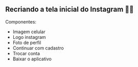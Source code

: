 ## Recriando a tela inicial do Instagram :woman_technologist:

Componentes:

* Imagem celular
* Logo instagram
* Foto de perfil
* Continuar com cadastro
* Trocar conta
* Baixar o aplicativo








